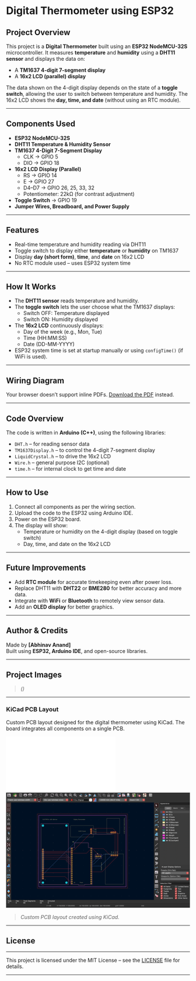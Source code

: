 # Digital Thermometer using ESP32

## Project Overview
This project is a **Digital Thermometer** built using an **ESP32 NodeMCU-32S** microcontroller. It measures **temperature** and **humidity** using a **DHT11 sensor** and displays the data on:
- A **TM1637 4-digit 7-segment display**
- A **16x2 LCD (parallel) display**

The data shown on the 4-digit display depends on the state of a **toggle switch**, allowing the user to switch between temperature and humidity. The 16x2 LCD shows the **day, time, and date** (without using an RTC module).

---

## Components Used
- **ESP32 NodeMCU-32S**
- **DHT11 Temperature & Humidity Sensor**
- **TM1637 4-Digit 7-Segment Display**
  - CLK → GPIO 5  
  - DIO → GPIO 18
- **16x2 LCD Display (Parallel)**
  - RS → GPIO 14  
  - E → GPIO 27  
  - D4–D7 → GPIO 26, 25, 33, 32  
  - Potentiometer: 22kΩ (for contrast adjustment)
- **Toggle Switch** → GPIO 19
- **Jumper Wires, Breadboard, and Power Supply**

---

## Features
- Real-time temperature and humidity reading via DHT11
- Toggle switch to display either **temperature** or **humidity** on TM1637
- Display **day (short form)**, **time**, and **date** on 16x2 LCD
- No RTC module used – uses ESP32 system time

---

## How It Works
- The **DHT11 sensor** reads temperature and humidity.
- The **toggle switch** lets the user choose what the TM1637 displays:
  - Switch OFF: Temperature displayed
  - Switch ON: Humidity displayed
- The **16x2 LCD** continuously displays:
  - Day of the week (e.g., Mon, Tue)
  - Time (HH:MM:SS)
  - Date (DD-MM-YYYY)
- ESP32 system time is set at startup manually or using `configTime()` (if WiFi is used).

---

##  Wiring Diagram

<object data="images/Schematic_Thermometer.pdf" type="application/pdf" width="100%" height="600">
  <p>Your browser doesn’t support inline PDFs.  
     <a href="images/Schematic_Thermometer.pdf">Download the PDF</a> instead.
  </p>
</object>


---

## Code Overview
The code is written in **Arduino (C++)**, using the following libraries:
- `DHT.h` – for reading sensor data
- `TM1637Display.h` – to control the 4-digit 7-segment display
- `LiquidCrystal.h` – to drive the 16x2 LCD
- `Wire.h` – general purpose I2C (optional)
- `time.h` – for internal clock to get time and date

---

## How to Use
1. Connect all components as per the wiring section.
2. Upload the code to the ESP32 using Arduino IDE.
3. Power on the ESP32 board.
4. The display will show:
   - Temperature or humidity on the 4-digit display (based on toggle switch)
   - Day, time, and date on the 16x2 LCD

---

## Future Improvements
- Add **RTC module** for accurate timekeeping even after power loss.
- Replace DHT11 with **DHT22** or **BME280** for better accuracy and more data.
- Integrate with **WiFi** or **Bluetooth** to remotely view sensor data.
- Add an **OLED display** for better graphics.

---

## Author & Credits
Made by **[Abhinav Anand]**  
Built using **ESP32, Arduino IDE**, and open-source libraries.

---

## Project Images
> *()*

---
### KiCad PCB Layout
Custom PCB layout designed for the digital thermometer using KiCad. The board integrates all components on a single PCB.

![PCB Layout](assets/PCB_print_files.pdf)
![PCB Layout](assets/PCB_layout.png)

> *Custom PCB layout created using KiCad.*

---

## License
---

This project is licensed under the MIT License – see the [LICENSE](LICENSE) file for details.

---